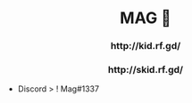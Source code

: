 <h1 align="center">MAG 🍯</h1>
<h3 align="center">http://kid.rf.gd/ </h3>
<h3 align="center">http://skid.rf.gd/ </h3>


- Discord  > ! Mag#1337
